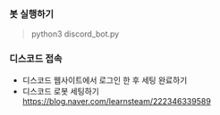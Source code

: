 ### 봇 실행하기
> python3 discord_bot.py 

### 디스코드 접속
- 디스코드 웹사이트에서 로그인 한 후 세팅 완료하기 
- 디스코드 로봇 세팅하기  
  https://blog.naver.com/learnsteam/222346339589